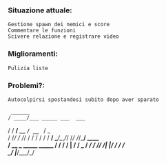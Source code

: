 ### Situazione attuale:
    Gestione spawn dei nemici e score
    Commentare le funzioni
    Scivere relazione e registrare video
    
### Miglioramenti:
    Pulizia liste

### Problemi?:
    Autocolpirsi spostandosi subito dopo aver sparato

     ______                   
    / ____/___ _____ ___  ___ 
   / / __/ __ `/ __ `__ \/ _ \
  / /_/ / /_/ / / / / / /  __/
  \____/\__,_/_/ /_/ /_/\___/ 
     ____                 
    / __ \_   _____  _____
   / / / / | / / _ \/ ___/
  / /_/ /| |/ /  __/ /    
  \____/ |___/\___/_/                                                   

